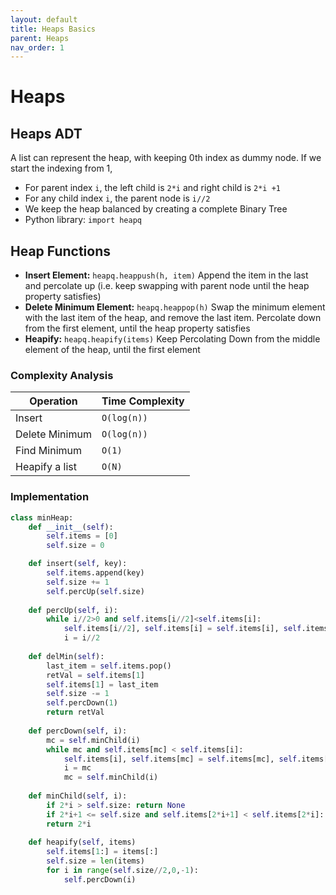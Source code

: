 ```yaml
---
layout: default
title: Heaps Basics
parent: Heaps
nav_order: 1
---
```


# Heaps

## Heaps ADT

A list can represent the heap, with keeping 0th index as dummy node. If we start the indexing from 1,

- For parent index `i`, the left child is `2*i` and right child is `2*i +1`
- For any child index `i`, the parent node is `i//2`
- We keep the heap balanced by creating a complete Binary Tree
- Python library: `import heapq`

## Heap Functions

- **Insert Element:**  `heapq.heappush(h, item)` Append the item in the last and percolate up (i.e. keep swapping with parent node until the heap property satisfies)
- **Delete Minimum Element:** `heapq.heappop(h)` Swap the minimum element with the last item of the heap, and remove the last item. Percolate down from the first element, until the heap property satisfies
- **Heapify:** `heapq.heapify(items)` Keep Percolating Down from the middle element of the heap, until the first element

### Complexity Analysis

| Operation      | Time Complexity |
| -------------- | --------------- |
| Insert         | `O(log(n))`     |
| Delete Minimum | `O(log(n))`     |
| Find Minimum   | `O(1)`          |
| Heapify a list | `O(N)`          |

### Implementation


```python
class minHeap:
	def __init__(self):
		self.items = [0]
		self.size = 0

	def insert(self, key):
		self.items.append(key)
		self.size += 1
		self.percUp(self.size)
	
	def percUp(self, i):
		while i//2>0 and self.items[i//2]<self.items[i]:
			self.items[i//2], self.items[i] = self.items[i], self.items[i//2] 
			i = i//2
	
	def delMin(self):
		last_item = self.items.pop()
		retVal = self.items[1]
		self.items[1] = last_item
		self.size -= 1
		self.percDown(1)
		return retVal
	
	def percDown(self, i):
		mc = self.minChild(i) 
		while mc and self.items[mc] < self.items[i]:
			self.items[i], self.items[mc] = self.items[mc], self.items[i]
			i = mc
			mc = self.minChild(i)
	
	def minChild(self, i):
		if 2*i > self.size: return None
		if 2*i+1 <= self.size and self.items[2*i+1] < self.items[2*i]: return 2*i+1
		return 2*i
	
	def heapify(self, items)
		self.items[1:] = items[:]
		self.size = len(items)
		for i in range(self.size//2,0,-1):
			self.percDown(i)
```